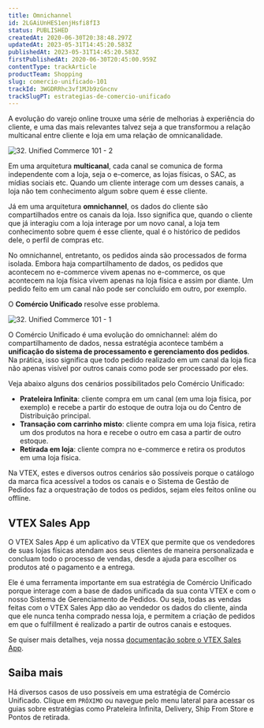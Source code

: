 ```yaml
---
title: Omnichannel
id: 2LGAiUnHES1enjHsfi8fI3
status: PUBLISHED
createdAt: 2020-06-30T20:38:48.297Z
updatedAt: 2023-05-31T14:45:20.583Z
publishedAt: 2023-05-31T14:45:20.583Z
firstPublishedAt: 2020-06-30T20:45:00.959Z
contentType: trackArticle
productTeam: Shopping
slug: comercio-unificado-101
trackId: 3WGDRRhc3vf1MJb9zGncnv
trackSlugPT: estrategias-de-comercio-unificado
---
```


A evolução do varejo online trouxe uma série de melhorias à experiência do cliente, e uma das mais relevantes talvez seja a que transformou a relação multicanal entre cliente e loja em uma relação de omnicanalidade.

![32. Unified Commerce 101 - 2](https://images.ctfassets.net/alneenqid6w5/hZLcXdCI6EXa4lR4cNShc/1bb91baac796afbdedb890b1c6362e90/32._Unified_Commerce_101_-_2.png)

Em uma arquitetura __multicanal__, cada canal se comunica de forma independente com a loja, seja o e-comerce, as lojas físicas, o SAC, as mídias sociais etc. Quando um cliente interage com um desses canais, a loja não tem conhecimento algum sobre quem é esse cliente.

Já em uma arquitetura __omnichannel__, os dados do cliente são compartilhados entre os canais da loja. Isso significa que, quando o cliente que já interagiu com a loja interage por um novo canal, a loja tem conhecimento sobre quem é esse cliente, qual é o histórico de pedidos dele, o perfil de compras etc.

No omnichannel, entretanto, os pedidos ainda são processados de forma isolada. Embora haja compartilhamento de dados, os pedidos que acontecem no e-commerce vivem apenas no e-commerce, os que acontecem na loja física vivem apenas na loja física e assim por diante. Um pedido feito em um canal não pode ser concluído em outro, por exemplo.

O __Comércio Unificado__ resolve esse problema.

![32. Unified Commerce 101 - 1](https://images.ctfassets.net/alneenqid6w5/4JVV00Jk5F0P5S27c9BLCo/71bbbb249454b39188d08a87d2de0761/32._Unified_Commerce_101_-_1.png)

O Comércio Unificado é uma evolução do omnichannel: além do compartilhamento de dados, nessa estratégia acontece também a __unificação do sistema de processamento e gerenciamento dos pedidos__. Na prática, isso significa que todo pedido realizado em um canal da loja fica não apenas visível por outros canais como pode ser processado por eles.

Veja abaixo alguns dos cenários possibilitados pelo Comércio Unificado:
- __Prateleira Infinita__: cliente compra em um canal (em uma loja física, por exemplo) e recebe a partir do estoque de outra loja ou do Centro de Distribuição principal.
- __Transação com carrinho misto__: cliente compra em uma loja física, retira um dos produtos na hora e recebe o outro em casa a partir de outro estoque.
- __Retirada em loja__: cliente compra no e-commerce e retira os produtos em uma loja física.

Na VTEX, estes e diversos outros cenários são possíveis porque o catálogo da marca fica acessível a todos os canais e o Sistema de Gestão de Pedidos faz a orquestração de todos os pedidos, sejam eles feitos online ou offline.

## VTEX Sales App

O VTEX Sales App é um aplicativo da VTEX que permite que os vendedores de suas lojas físicas atendam aos seus clientes de maneira personalizada e concluam todo o processo de vendas, desde a ajuda para escolher os produtos até o pagamento e a entrega.

Ele é uma ferramenta importante em sua estratégia de Comércio Unificado porque interage com a base de dados unificada da sua conta VTEX e com o nosso Sistema de Gerenciamento de Pedidos. Ou seja, todas as vendas feitas com o VTEX Sales App dão ao vendedor os dados do cliente, ainda que ele nunca tenha comprado nessa loja, e permitem a criação de pedidos em que o fulfillment é realizado a partir de outros canais e estoques.

Se quiser mais detalhes, veja nossa [documentação sobre o VTEX Sales App](https://help.vtex.com/pt/tracks/instore-getting-started-and-setting-up--zav76TFEZlAjnyBVL5tRc/7fnnVlG3Kv1Tay9iagc5yf).

## Saiba mais

Há diversos casos de uso possíveis em uma estratégia de Comércio Unificado. Clique em `PRÓXIMO` ou navegue pelo menu lateral para acessar os guias sobre estratégias como Prateleira Infinita, Delivery, Ship From Store e Pontos de retirada.
